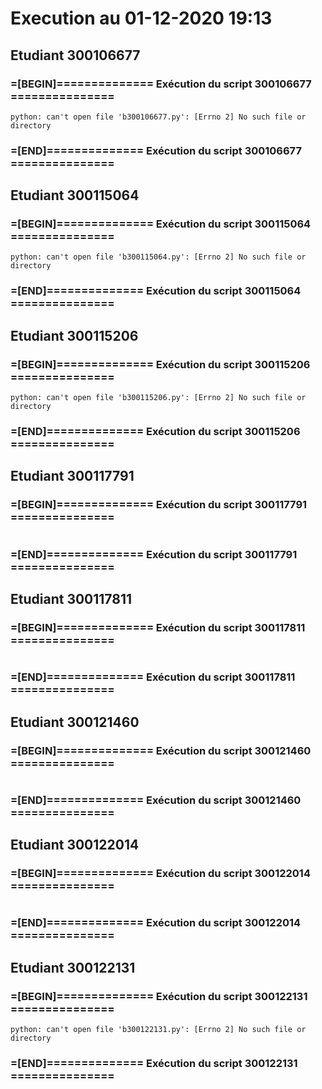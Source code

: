 # Execution au 01-12-2020 19:13

## Etudiant 300106677 
###  =[BEGIN]============== Exécution du script 300106677 =============== 
```
python: can't open file 'b300106677.py': [Errno 2] No such file or directory
```
###  =[END]============== Exécution du script 300106677 =============== 

## Etudiant 300115064 
###  =[BEGIN]============== Exécution du script 300115064 =============== 
```
python: can't open file 'b300115064.py': [Errno 2] No such file or directory
```
###  =[END]============== Exécution du script 300115064 =============== 

## Etudiant 300115206 
###  =[BEGIN]============== Exécution du script 300115206 =============== 
```
python: can't open file 'b300115206.py': [Errno 2] No such file or directory
```
###  =[END]============== Exécution du script 300115206 =============== 

## Etudiant 300117791 
###  =[BEGIN]============== Exécution du script 300117791 =============== 
```
```
###  =[END]============== Exécution du script 300117791 =============== 

## Etudiant 300117811 
###  =[BEGIN]============== Exécution du script 300117811 =============== 
```
```
###  =[END]============== Exécution du script 300117811 =============== 

## Etudiant 300121460 
###  =[BEGIN]============== Exécution du script 300121460 =============== 
```
```
###  =[END]============== Exécution du script 300121460 =============== 

## Etudiant 300122014 
###  =[BEGIN]============== Exécution du script 300122014 =============== 
```
```
###  =[END]============== Exécution du script 300122014 =============== 

## Etudiant 300122131 
###  =[BEGIN]============== Exécution du script 300122131 =============== 
```
python: can't open file 'b300122131.py': [Errno 2] No such file or directory
```
###  =[END]============== Exécution du script 300122131 =============== 
